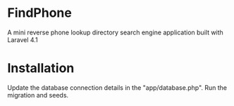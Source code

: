 FindPhone
=========

A mini reverse phone lookup directory search engine application built with Laravel 4.1 


Installation
=========
Update the database connection details in the "app/database.php".
Run the migration and seeds.
